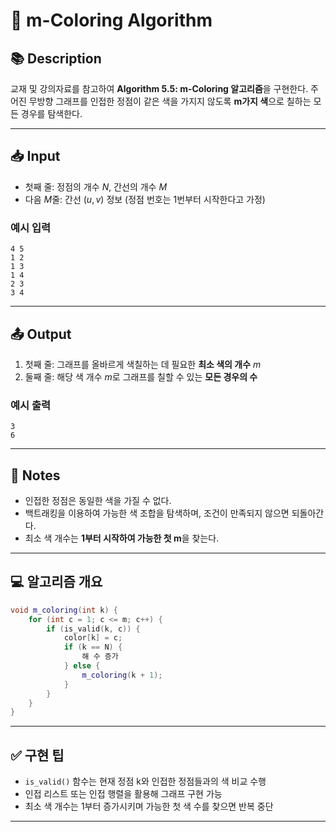 # 🎨 m-Coloring Algorithm

## 📚 Description

교재 및 강의자료를 참고하여 **Algorithm 5.5: m-Coloring 알고리즘**을 구현한다.
주어진 무방향 그래프를 인접한 정점이 같은 색을 가지지 않도록 **m가지 색**으로 칠하는 모든 경우를 탐색한다.

---

## 📥 Input

* 첫째 줄: 정점의 개수 $N$, 간선의 개수 $M$
* 다음 $M$줄: 간선 $(u, v)$ 정보 (정점 번호는 1번부터 시작한다고 가정)

### 예시 입력

```
4 5
1 2
1 3
1 4
2 3
3 4
```

---

## 📤 Output

1. 첫째 줄: 그래프를 올바르게 색칠하는 데 필요한 **최소 색의 개수** $m$
2. 둘째 줄: 해당 색 개수 $m$로 그래프를 칠할 수 있는 **모든 경우의 수**

### 예시 출력

```
3
6
```

---

## 🧠 Notes

* 인접한 정점은 동일한 색을 가질 수 없다.
* 백트래킹을 이용하여 가능한 색 조합을 탐색하며, 조건이 만족되지 않으면 되돌아간다.
* 최소 색 개수는 **1부터 시작하여 가능한 첫 m**을 찾는다.

---

## 💻 알고리즘 개요

```cpp
void m_coloring(int k) {
    for (int c = 1; c <= m; c++) {
        if (is_valid(k, c)) {
            color[k] = c;
            if (k == N) {
                해 수 증가
            } else {
                m_coloring(k + 1);
            }
        }
    }
}
```

---

## ✅ 구현 팁

* `is_valid()` 함수는 현재 정점 k와 인접한 정점들과의 색 비교 수행
* 인접 리스트 또는 인접 행렬을 활용해 그래프 구현 가능
* 최소 색 개수는 1부터 증가시키며 가능한 첫 색 수를 찾으면 반복 중단

---
